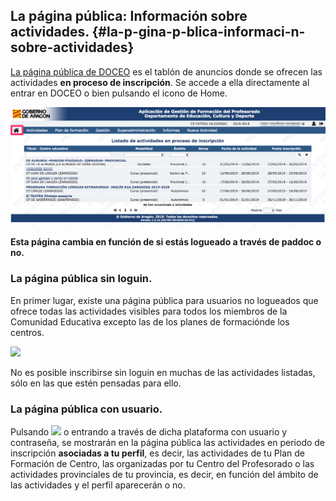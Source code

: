 ## La página pública: Información sobre actividades. {#la-p-gina-p-blica-informaci-n-sobre-actividades}

[La página pública de DOCEO](http://preaplicaciones.aragon.es/epgfp/portada) es el tablón de anuncios donde se ofrecen las actividades **en proceso de inscripción**. Se accede a ella directamente al entrar en DOCEO o bien pulsando el icono de Home.

![](/assets/doceopaginapublica.png)

**Esta página cambia en función de si estás logueado a través de paddoc o no.**

### La página pública sin loguin. 

En primer lugar, existe una página pública para usuarios no logueados que ofrece todas las actividades visibles para todos los miembros de la Comunidad Educativa excepto las de los planes de formaciónde los centros.

![](/assets/Selección_715.png)

No es posible inscribirse sin loguin en muchas de las actividades listadas, sólo en las que estén pensadas para ello.
 
### La página pública con usuario. 

Pulsando ![](/assets/Selección_787.png) o entrando a través de dicha plataforma con usuario y contraseña, se mostrarán en la página pública las actividades en periodo de inscripción **asociadas a tu perfil**, es decir, las actividades de tu Plan de Formación de Centro, las organizadas por tu Centro del Profesorado o las actividades provinciales de tu provincia, es decir, en función del ámbito de las actividades y el perfil aparecerán o no.



